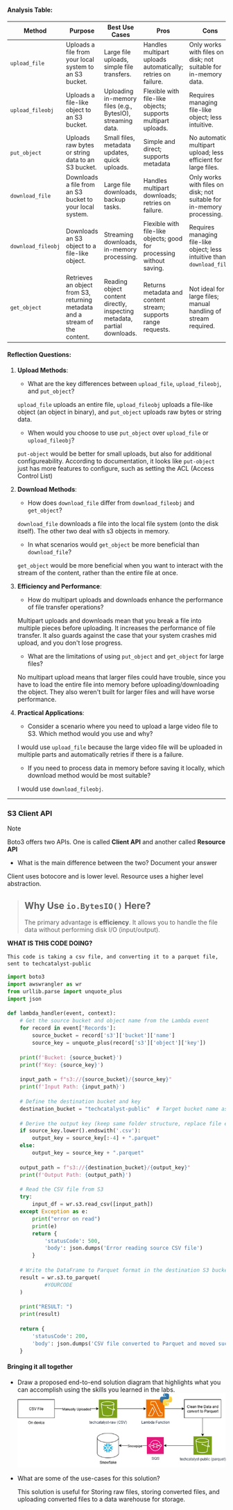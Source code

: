 #### Analysis Table:

| **Method**| **Purpose**| **Best Use Cases**| **Pros**| **Cons**|
|-----------|------------|-------------------|---------|---------|
| `upload_file`| Uploads a file from your local system to an S3 bucket.| Large file uploads, simple file transfers.| Handles multipart uploads automatically; retries on failure.| Only works with files on disk; not suitable for in-memory data.|
| `upload_fileobj`   | Uploads a file-like object to an S3 bucket.| Uploading in-memory files (e.g., BytesIO), streaming data.| Flexible with file-like objects; supports multipart uploads.| Requires managing file-like object; less intuitive.|
| `put_object`| Uploads raw bytes or string data to an S3 bucket.| Small files, metadata updates, quick uploads.| Simple and direct; supports metadata| No automatic multipart upload; less efficient for large files.|
| `download_file`| Downloads a file from an S3 bucket to your local system.| Large file downloads, backup tasks.| Handles multipart downloads; retries on failure.| Only works with files on disk; not suitable for in-memory processing.|
| `download_fileobj` | Downloads an S3 object to a file-like object.| Streaming downloads, in-memory processing.| Flexible with file-like objects; good for processing without saving.| Requires managing file-like object; less intuitive than `download_file`.|
| `get_object`| Retrieves an object from S3, returning metadata and a stream of the content.| Reading object content directly, inspecting metadata, partial downloads.| Returns metadata and content stream; supports range requests.| Not ideal for large files; manual handling of stream required.|


#### Reflection Questions:

1. **Upload Methods**:
   - What are the key differences between `upload_file`, `upload_fileobj`, and `put_object`?
   
   `upload_file` uploads an entire file, `upload_fileobj` uploads a file-like object (an object in binary), and `put_object` uploads raw bytes or string data.
   - When would you choose to use `put_object` over `upload_file` or `upload_fileobj`?

   `put-object` would be better for small uploads, but also for additional configureability. According to documentation, it looks like `put-object` just has more features to configure, such as setting the ACL (Access Control List)
2. **Download Methods**:
   - How does `download_file` differ from `download_fileobj` and `get_object`?

   `download_file` downloads a file into the local file system (onto the disk itself). The other two deal with s3 objects in memory.

   - In what scenarios would `get_object` be more beneficial than `download_file`?

   `get_object` would be more beneficial when you want to interact with the stream of the content, rather than the entire file at once.

3. **Efficiency and Performance**:
   - How do multipart uploads and downloads enhance the performance of file transfer operations?

    Multipart uploads and downloads mean that you break a file into multiple pieces before uploading. It increases the performance of file transfer. It also guards against the case that your system crashes mid upload, and you don't lose progress.
   - What are the limitations of using `put_object` and `get_object` for large files?

    No multipart upload means that larger files could have trouble, since you have to load the entire file into memory before uploading/downloading the object. They also weren't built for larger files and will have worse performance.

4. **Practical Applications**:
   - Consider a scenario where you need to upload a large video file to S3. Which method would you use and why?

    I would use `upload_file` because the large video file will be uploaded in multiple parts and automatically retries if there is a failure.

   - If you need to process data in memory before saving it locally, which download method would be most suitable?

    I would use `download_fileobj`.

---

### S3 Client API

> [!NOTE]
>
> Boto3 offers two APIs. One is called **Client API** and another called **Resource API**
>
> * What is the main difference between the two? Document your answer 

Client uses botocore and is lower level. Resource uses a higher level abstraction. 

> ## Why Use `io.BytesIO()` Here?
>
> The primary advantage is **efficiency**. It allows you to handle the file data without performing disk I/O (input/output).

**WHAT IS THIS CODE DOING?**

    This code is taking a csv file, and converting it to a parquet file, sent to techcatalyst-public

```python
import boto3
import awswrangler as wr
from urllib.parse import unquote_plus
import json

def lambda_handler(event, context):
    # Get the source bucket and object name from the Lambda event
    for record in event['Records']:
        source_bucket = record['s3']['bucket']['name']
        source_key = unquote_plus(record['s3']['object']['key'])
    
    print(f'Bucket: {source_bucket}')
    print(f'Key: {source_key}')
    
    input_path = f"s3://{source_bucket}/{source_key}"
    print(f'Input Path: {input_path}')
    
    # Define the destination bucket and key
    destination_bucket = "techcatalyst-public"  # Target bucket name as a string
    
    # Derive the output key (keep same folder structure, replace file extension with .parquet)
    if source_key.lower().endswith('.csv'):
        output_key = source_key[:-4] + ".parquet"
    else:
        output_key = source_key + ".parquet"
        
    output_path = f"s3://{destination_bucket}/{output_key}"
    print(f'Output Path: {output_path}')
    
    # Read the CSV file from S3
    try:
        input_df = wr.s3.read_csv([input_path])
    except Exception as e:
        print("error on read")
        print(e)
        return {
            'statusCode': 500,
            'body': json.dumps('Error reading source CSV file')
        }
    
    # Write the DataFrame to Parquet format in the destination S3 bucket
    result = wr.s3.to_parquet(
		    #YOURCODE
    )
    
    print("RESULT: ")
    print(result)
    
    return {
        'statusCode': 200,
        'body': json.dumps('CSV file converted to Parquet and moved successfully!')
    }

```




#### Bringing it all together 

* Draw a proposed end-to-end solution diagram that highlights what you can accomplish using the skills you learned in the labs. 
![Diagram](S3_Snowflake_Pipeline.drawio.png)

* What are some of the use-cases for this solution? 

    This solution is useful for Storing raw files, storing converted files, and uploading converted files to a data warehouse for storage. 
